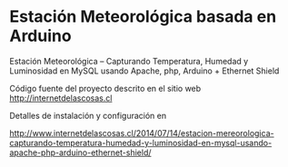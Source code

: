 # Estación Meteorológica basada en Arduino

Estación Meteorológica – Capturando Temperatura, Humedad y Luminosidad en MySQL usando Apache, php, Arduino + Ethernet Shield

Código fuente del proyecto descrito en el sitio web http://internetdelascosas.cl

Detalles de instalación y configuración en

http://www.internetdelascosas.cl/2014/07/14/estacion-mereorologica-capturando-temperatura-humedad-y-luminosidad-en-mysql-usando-apache-php-arduino-ethernet-shield/
